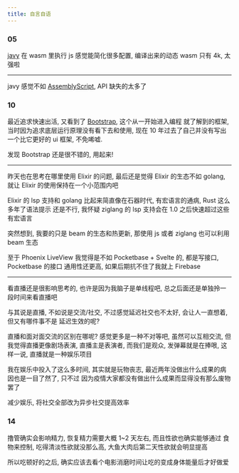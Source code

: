```yaml
---
title: 自言自语
---
```


### 05

[javy](https://github.com/bytecodealliance/javy) 在 wasm 里执行 js 感觉能简化很多配置,
编译出来的动态 wasm 只有 4k, 太强啦

---

javy 感觉不如 [AssemblyScript](https://www.assemblyscript.org/), API 缺失的太多了

### 10

最近追求快速出活, 又看到了 [Bootstrap](https://getbootstrap.com/), 这个从一开始进入编程
就了解到的框架, 当时因为追求底层运行原理没有看下去和使用, 现在 10 年过去了自己并没有写出
一个比它更好的 ui 框架, 不免唏嘘.

发现 Bootstrap 还是很不错的, 用起来!

---

昨天也在思考在哪里使用 Elixir 的问题, 最后还是觉得 Elixir 的生态不如 golang,
就让 Elixir 的使用保持在一个小范围内吧

Elixir 的 lsp 支持和 golang 比起来简直像在石器时代, 有宏语言的通病, Rust 这么多年了语法提示
还是不行, 我怀疑 ziglang 的 lsp 支持会在 1.0 之后快速超过这些有宏语言

突然想到, 我要的只是 beam 的生态和热更新, 那使用 js 或者 ziglang 也可以利用 beam 生态

至于 Phoenix LiveView 我觉得是不如 Pocketbase + Svelte 的, 都是写接口, Pocketbase 的接口
通用性还更高, 如果后期抗不住了我就上 Firebase

---

看直播还是很影响思考的, 也许是因为我脑子是单线程吧, 总之后面还是单独拎一段时间来看直播吧

与其说是直播, 不如说是交流/社交, 不过感觉延迟社交也不太好, 会让人一直想着, 但又有哪件事不是
延迟生效的呢?

直播和面对面交流的区别在哪呢? 感觉更多是一种不对等吧, 虽然可以互相交流, 但我觉得直播更像剧场表演,
直播主是表演者, 而我们是观众, 发弹幕就是在捧哏, 这样一说, 直播就是一种娱乐项目

我在娱乐中投入了这么多时间, 其实就是玩物丧志, 最近两年没做出什么成果的病因也是一目了然了, 只不过
因为疫情大家都没有做出什么成果而显得没有那么废物罢了

减少娱乐, 将社交全部改为异步社交提高效率

### 14

撸管确实会影响精力, 恢复精力需要大概 1~2 天左右, 而且性欲也确实能够通过
食物来控制, 吃得清淡性欲就没那么高, 大鱼大肉后第二天性欲就会明显提高

所以吃顿好的之后, 确实应该去看个电影消磨时间让吃的变成身体能量后才好做爱
